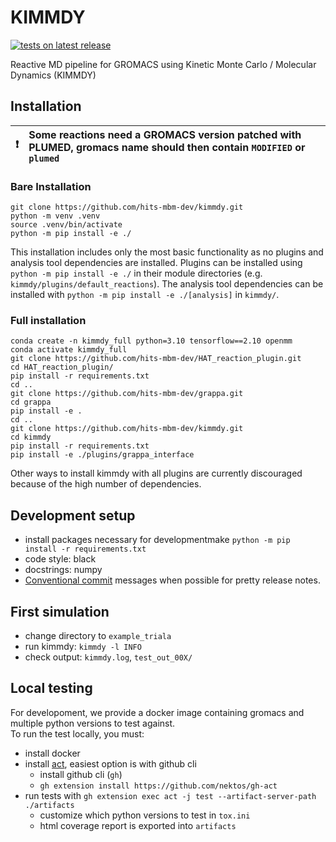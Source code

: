 # KIMMDY

[![tests on latest release](https://github.com/hits-mbm-dev/kimmdy/actions/workflows/test-release.yml/badge.svg)](https://github.com/hits-mbm-dev/kimmdy/actions/workflows/test-release.yml)

Reactive MD pipeline for GROMACS using Kinetic Monte Carlo / Molecular Dynamics (KIMMDY)

## Installation

| :exclamation:    | Some reactions need a GROMACS version patched with PLUMED, gromacs name should then contain `MODIFIED` or `plumed` |
|---------------|:------------------------|

### Bare Installation
```
git clone https://github.com/hits-mbm-dev/kimmdy.git
python -m venv .venv
source .venv/bin/activate
python -m pip install -e ./
```
This installation includes only the most basic functionality as no plugins and analysis tool dependencies are installed. Plugins can be installed using `python -m pip install -e ./` in their module directories (e.g. `kimmdy/plugins/default_reactions`). The analysis tool dependencies can be installed with `python -m pip install -e ./[analysis]` in `kimmdy/`.

### Full installation
```
conda create -n kimmdy_full python=3.10 tensorflow==2.10 openmm
conda activate kimmdy_full
git clone https://github.com/hits-mbm-dev/HAT_reaction_plugin.git
cd HAT_reaction_plugin/
pip install -r requirements.txt
cd ..
git clone https://github.com/hits-mbm-dev/grappa.git
cd grappa
pip install -e .
cd ..
git clone https://github.com/hits-mbm-dev/kimmdy.git
cd kimmdy
pip install -r requirements.txt
pip install -e ./plugins/grappa_interface
```
Other ways to install kimmdy with all plugins are currently discouraged because of the high number of dependencies.

## Development setup

* install packages necessary for developmentmake `python -m pip install -r requirements.txt`
* code style: black
* docstrings: numpy
* [Conventional commit](https://www.conventionalcommits.org/en/v1.0.0/) messages when possible for pretty release notes.


## First simulation

* change directory to `example_triala`
* run kimmdy: `kimmdy -l INFO`
* check output: `kimmdy.log`, `test_out_00X/`


## Local testing

For developoment, we provide a docker image containing gromacs and multiple python versions to test against.  
To run the test locally, you must:
- install docker
- install [act](https://github.com/nektos/act), easiest option is with github cli
    - install github cli (`gh`)
    - `gh extension install https://github.com/nektos/gh-act`
- run tests with `gh extension exec act -j test --artifact-server-path ./artifacts`
    - customize which python versions to test in `tox.ini` 
    - html coverage report is exported into `artifacts`
